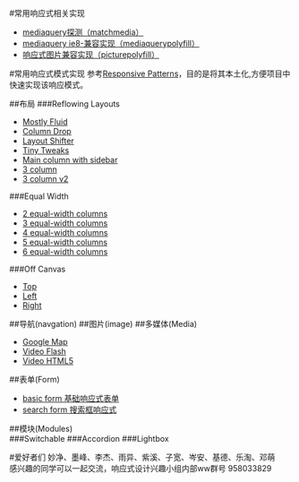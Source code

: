 #常用响应式相关实现

* [mediaquery探测（matchmedia）](/1.0/guide/matchmedia.md)
* [mediaquery ie8-兼容实现（mediaquerypolyfill）](/1.0/guide/mediaquerypolyfill.md)
* [响应式图片兼容实现（picturepolyfill）](/1.0/guide/picturepolyfill.md)

#常用响应式模式实现
参考[Responsive Patterns](http://bradfrost.github.io/this-is-responsive/patterns.html)，目的是将其本土化,方便项目中快速实现该响应模式。

##布局
###Reflowing Layouts
- [Mostly Fluid](http://s.codepen.io/bradfrost/fullpage/Iardn "Mostly Fluid")
- [Column Drop](http://codepen.io/bradfrost/full/zhCwd "Column Drop")
- [Layout Shifter](http://codepen.io/bradfrost/full/LtryA "Layout Shifter")
- [Tiny Tweaks](http://codepen.io/bradfrost/full/brjFH "Tiny Tweaks")
- [Main column with sidebar](http://codepen.io/bradfrost/full/gtkHy "Main column with sidebar")
- [3 column](http://codepen.io/bradfrost/full/vspLD "3 column")
- [3 column v2](http://codepen.io/bradfrost/full/joIac "3 column v2")

###Equal Width
- [2 equal-width columns](http://codepen.io/bradfrost/full/tnhGv "")
- [3 equal-width columns](http://codepen.io/bradfrost/full/orKvD "")
- [4 equal-width columns](http://codepen.io/bradfrost/full/pwmHf "")
- [5 equal-width columns](http://codepen.io/bradfrost/full/rjfta "")
- [6 equal-width columns](http://bradfrost.github.io/this-is-responsive/patterns.html "")

###Off Canvas
- [Top](http://codepen.io/bradfrost/full/jtdvf "Top")
- [Left](http://codepen.io/bradfrost/full/sjiCv "")
- [Right](http://codepen.io/bradfrost/full/GybaF "")

##导航(navgation)
##图片(image)
##多媒体(Media)
- [Google Map](http://miaojing.github.io/responsive/1.0/demo/media/google-map.htm "Google Map")
- [Video Flash](http://miaojing.github.io/responsive/1.0/demo/media/media-video-flash-youku.htm "Video Flash")
- [Video HTML5](http://miaojing.github.io/responsive/1.0/demo/media/media-video-html5.htm "Video HTML5")

##表单(Form)
- [basic form 基础响应式表单](http://miaojing.github.io/responsive/1.0/demo/sampleform.html "基础响应式表单")
- [search form 搜索框响应式](http://miaojing.github.io/responsive/1.0/demo/searchform.html "搜索框响应式")

##模块(Modules)  
###Switchable 
###Accordion
###Lightbox


#爱好者们
妙净、墨峰、李杰、雨异、紫溪、子宽、岑安、基德、乐淘、邓萌    
感兴趣的同学可以一起交流，响应式设计兴趣小组内部ww群号 958033829